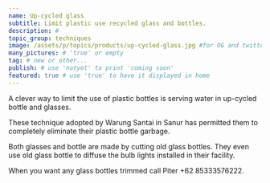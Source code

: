 ```yaml
---
name: Up-cycled glass
subtitle: Limit plastic use recycled glass and bottles.
description: #
topic_group: techniques
image: /assets/p/topics/products/up-cycled-glass.jpg #for OG and twitter cards
many_pictures: # 'true' or empty
tag: # new or other...
publish: # use 'notyet' to print 'coming soon'
featured: true # use 'true' to have it displayed in home
---
```

A clever way to limit the use of plastic bottles is serving water in up-cycled bottle and glasses.

These technique adopted by Warung Santai in Sanur has permitted them to completely eliminate their plastic bottle garbage.

Both glasses and bottle are made by cutting old glass bottles. They even use old glass bottle to diffuse the bulb lights installed in their facility.

When you want any glass bottles trimmed call Piter +62 85333576222.
